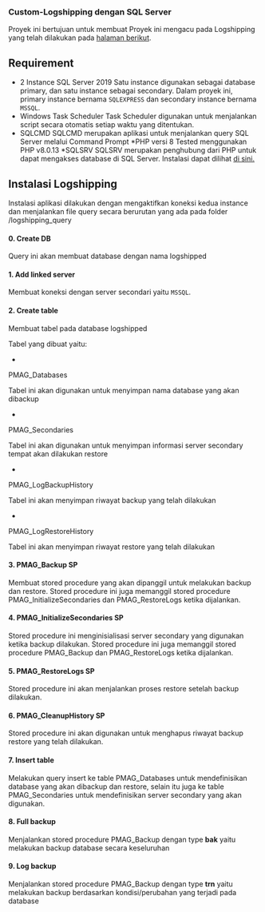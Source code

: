 ### Custom-Logshipping dengan SQL Server

Proyek ini  bertujuan untuk membuat 
Proyek ini mengacu pada Logshipping yang telah dilakukan pada [halaman berikut](https://sqlperformance.com/2014/10/sql-performance/readable-secondaries-on-a-budget).

## Requirement

* 2 Instance SQL Server 2019
Satu instance digunakan sebagai database primary, dan satu instance sebagai secondary. Dalam proyek ini, primary instance bernama `SQLEXPRESS` dan secondary instance bernama `MSSQL`.
* Windows Task Scheduler
Task Scheduler digunakan untuk menjalankan script secara otomatis setiap waktu yang ditentukan.
* SQLCMD
SQLCMD merupakan aplikasi untuk menjalankan query SQL Server melalui Command Prompt
*PHP versi 8
Tested menggunakan PHP v8.0.13
*SQLSRV
SQLSRV merupakan penghubung dari PHP untuk dapat mengakses database di SQL Server. Instalasi dapat dilihat [di sini.](https://docs.microsoft.com/en-us/sql/connect/php/loading-the-php-sql-driver?view=sql-server-2017)

## Instalasi Logshipping

Instalasi aplikasi dilakukan dengan mengaktifkan koneksi kedua instance dan menjalankan file query secara berurutan yang ada pada folder 
/logshipping_query


#### 0. Create DB

Query ini akan membuat database dengan nama 
logshipped


#### 1. Add linked server

Membuat koneksi dengan server secondari yaitu ```MSSQL```.

#### 2. Create table

Membuat tabel pada database 
logshipped


Tabel yang dibuat yaitu:

* 
PMAG_Databases


Tabel ini akan digunakan untuk menyimpan nama database yang akan dibackup

* 
PMAG_Secondaries


Tabel ini akan digunakan untuk menyimpan informasi server secondary tempat akan dilakukan restore

* 
PMAG_LogBackupHistory


Tabel ini akan menyimpan riwayat backup yang telah dilakukan

* 
PMAG_LogRestoreHistory


Tabel ini akan menyimpan riwayat restore yang telah dilakukan

#### 3. PMAG_Backup SP

Membuat stored procedure yang akan dipanggil untuk melakukan backup dan restore. Stored procedure ini juga memanggil stored procedure 
PMAG_InitializeSecondaries
 dan 
PMAG_RestoreLogs
 ketika dijalankan.

#### 4. PMAG_InitializeSecondaries SP

Stored procedure ini menginisialisasi server secondary yang digunakan ketika backup dilakukan. Stored procedure ini juga memanggil stored procedure 
PMAG_Backup
 dan 
PMAG_RestoreLogs
 ketika dijalankan.

#### 5. PMAG_RestoreLogs SP

Stored procedure ini akan menjalankan proses restore setelah backup dilakukan.

#### 6. PMAG_CleanupHistory SP

Stored procedure ini akan digunakan untuk menghapus riwayat backup restore yang telah dilakukan.

#### 7. Insert table

Melakukan query insert ke table 
PMAG_Databases
 untuk mendefinisikan database yang akan dibackup dan restore, selain itu juga ke table 
PMAG_Secondaries
 untuk mendefinisikan server secondary yang akan digunakan.

#### 8. Full backup

Menjalankan stored procedure 
PMAG_Backup
 dengan type **bak** yaitu melakukan backup database secara keseluruhan

#### 9. Log backup

Menjalankan stored procedure 
PMAG_Backup
 dengan type **trn** yaitu melakukan backup berdasarkan kondisi/perubahan yang terjadi pada database
